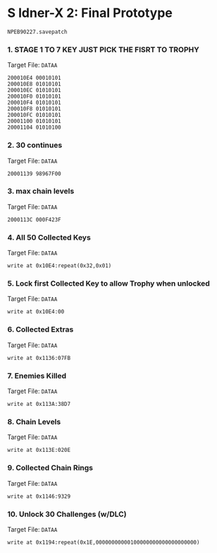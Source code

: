#  S ldner-X 2: Final Prototype 

`NPEB90227.savepatch`

### 1. STAGE  1 TO 7 KEY JUST PICK THE FISRT TO TROPHY

Target File: `DATAA`

```
200010E4 00010101
200010E8 01010101
200010EC 01010101
200010F0 01010101
200010F4 01010101
200010F8 01010101
200010FC 01010101
20001100 01010101
20001104 01010100
```

### 2. 30 continues 

Target File: `DATAA`

```
20001139 98967F00
```

### 3. max chain levels

Target File: `DATAA`

```
2000113C 000F423F
```

### 4. All 50 Collected Keys

Target File: `DATAA`

```
write at 0x10E4:repeat(0x32,0x01)
```

### 5. Lock first Collected Key to allow Trophy when unlocked

Target File: `DATAA`

```
write at 0x10E4:00
```

### 6. Collected Extras

Target File: `DATAA`

```
write at 0x1136:07FB
```

### 7. Enemies Killed

Target File: `DATAA`

```
write at 0x113A:38D7
```

### 8. Chain Levels

Target File: `DATAA`

```
write at 0x113E:020E
```

### 9. Collected Chain Rings

Target File: `DATAA`

```
write at 0x1146:9329
```

### 10. Unlock 30 Challenges (w/DLC)

Target File: `DATAA`

```
write at 0x1194:repeat(0x1E,00000000000100000000000000000000)
```

